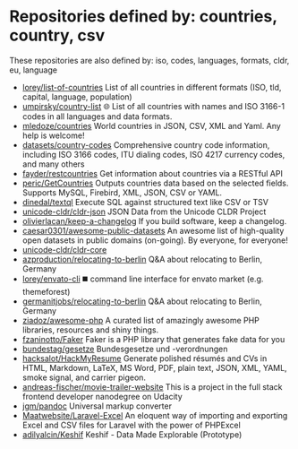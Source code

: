 # Repositories defined by: countries, country, csv

These repositories are also defined by: iso, codes, languages, formats, cldr, eu, language

- [lorey/list-of-countries](https://api.github.com/repos/lorey/list-of-countries)
  List of all countries in different formats (ISO, tld, capital, language, population)
- [umpirsky/country-list](https://api.github.com/repos/umpirsky/country-list)
  :globe_with_meridians: List of all countries with names and ISO 3166-1 codes in all languages and data formats.
- [mledoze/countries](https://api.github.com/repos/mledoze/countries)
  World countries in JSON, CSV, XML and Yaml. Any help is welcome!
- [datasets/country-codes](https://api.github.com/repos/datasets/country-codes)
  Comprehensive country code information, including ISO 3166 codes, ITU dialing codes, ISO 4217 currency codes, and many others
- [fayder/restcountries](https://api.github.com/repos/fayder/restcountries)
  Get information about countries via a RESTful API
- [peric/GetCountries](https://api.github.com/repos/peric/GetCountries)
  Outputs countries data based on the selected fields. Supports MySQL, Firebird, XML, JSON, CSV or YAML.
- [dinedal/textql](https://api.github.com/repos/dinedal/textql)
  Execute SQL against structured text like CSV or TSV
- [unicode-cldr/cldr-json](https://api.github.com/repos/unicode-cldr/cldr-json)
  JSON Data from the Unicode CLDR Project
- [olivierlacan/keep-a-changelog](https://api.github.com/repos/olivierlacan/keep-a-changelog)
  If you build software, keep a changelog.
- [caesar0301/awesome-public-datasets](https://api.github.com/repos/caesar0301/awesome-public-datasets)
  An awesome list of high-quality open datasets in public domains (on-going). By everyone, for everyone!
- [unicode-cldr/cldr-core](https://api.github.com/repos/unicode-cldr/cldr-core)
- [azproduction/relocating-to-berlin](https://api.github.com/repos/azproduction/relocating-to-berlin)
  Q&A about relocating to Berlin, Germany
- [lorey/envato-cli](https://api.github.com/repos/lorey/envato-cli)
  :black_medium_square: command line interface for envato market (e.g. themeforest)
- [germanitjobs/relocating-to-berlin](https://api.github.com/repos/germanitjobs/relocating-to-berlin)
  Q&A about relocating to Berlin, Germany
- [ziadoz/awesome-php](https://api.github.com/repos/ziadoz/awesome-php)
  A curated list of amazingly awesome PHP libraries, resources and shiny things.
- [fzaninotto/Faker](https://api.github.com/repos/fzaninotto/Faker)
  Faker is a PHP library that generates fake data for you
- [bundestag/gesetze](https://api.github.com/repos/bundestag/gesetze)
  Bundesgesetze und -verordnungen
- [hacksalot/HackMyResume](https://api.github.com/repos/hacksalot/HackMyResume)
  Generate polished résumés and CVs in HTML, Markdown, LaTeX, MS Word, PDF, plain text, JSON, XML, YAML, smoke signal, and carrier pigeon.
- [andreas-fischer/movie-trailer-website](https://api.github.com/repos/andreas-fischer/movie-trailer-website)
  This is a project in the full stack frontend developer nanodegree on Udacity
- [jgm/pandoc](https://api.github.com/repos/jgm/pandoc)
  Universal markup converter
- [Maatwebsite/Laravel-Excel](https://api.github.com/repos/Maatwebsite/Laravel-Excel)
  An eloquent way of importing and exporting Excel and CSV files  for Laravel with the power of PHPExcel
- [adilyalcin/Keshif](https://api.github.com/repos/adilyalcin/Keshif)
  Keshif - Data Made Explorable (Prototype)
